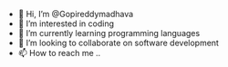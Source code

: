 - 👋 Hi, I’m @Gopireddymadhava
- 👀 I’m interested in coding
- 🌱 I’m currently learning programming languages
- 💞️ I’m looking to collaborate on software development
- 📫 How to reach me ..

<!---
Gopireddymadhava/Gopireddymadhava is a ✨ special ✨ repository because its `README.md` (this file) appears on your GitHub profile.
You can click the Preview link to take a look at your changes.
--->
